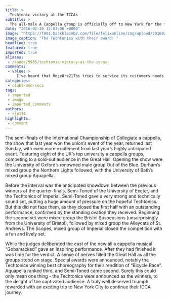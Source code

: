```yaml
---
title: >
  Techtonic victory at the ICCAs
subtitle: >
  The all-male A Cappella group is officially off to New York for the finals in April
date: "2016-02-26 12:07:06 +0000"
image: "https://f001.backblazeb2.com/file/felixonline/img/upload/201602261206-felix-tt.jpg"
image_caption: "The Techtonics with their award! "
headline: true
featured: true
imported: true
aliases:
 - /cands/5985/techtonic-victory-at-the-iccas-
comments:
 - value: >
     I’ve heard that Ro;e8re217bs tries to service its customers needs and solve their problems. They’ve been in business for a long time also.. Additiaonlly they’re very fair..!
categories:
 - clubs-and-socs
tags:
 - imported
 - image
 - imported_comments
authors:
 - rjp114
highlights:
 - comment
---
```


The semi-finals of the International Championship of Collegiate a cappella, the show that last year won the union’s event of the year,  returned last Sunday, with even more excitement from last year’s highly anticipated event. Featuring eight of the UK’s top university a cappella groups, competing to a sold-out audience in the Great Hall. Opening the show were the University of Oxford’s renowned male group Out of the Blue. Durham’s mixed group the Northern Lights followed, with the University of Bath’s mixed group Aquapella.

Before the interval was the anticipated showdown between the previous winners of the quarter-finals, Semi-Toned of the University of Exeter, and the Techtonics of Imperial. Semi-Toned gave a very strong and technically sound set, putting a huge amount of pressure on the hopeful Techtonics. But this did not faze them, as they closed the first half with an outstanding performance, confirmed by the standing ovation they received. Beginning the second set were mixed group the Bristol Suspensions (unsurprisingly from the University of Bristol), followed by mixed group the Alleycats of St. Andrews. The Scopes, mixed group of Imperial closed the competition with a fun and lively set.

While the judges deliberated the cast of the new all a cappella musical “Gobsmacked” gave an inspiring performance. After they had finished it was time for the verdict. A sense of nerves filled the Great Hall as all the groups stood on stage. Special awards were announced, notably the Techtonics winning best choreography for their rendition of “Bicycle Race”. Aquapella ranked third, and Semi-Toned came second. Surely this could only mean one thing - the Techtonics were announced as the winners, to the delight of the captivated audience. A truly well deserved triumph rewarded with an exciting trip to New York City to continue their ICCA journey.
